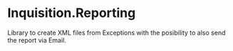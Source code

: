 # Inquisition.Reporting

Library to create XML files from Exceptions with the posibility to also send the report via Email.
